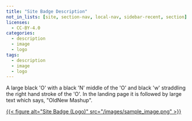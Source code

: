 ```yaml
---
title: "Site Badge Description"
not_in_lists: [site, section-nav, local-nav, sidebar-recent, section]
licenses:
  - CC-BY-4.0
categories:
  - description
  - image
  - logo
tags:
  - description
  - image
  - logo
---
```


A large black 'O' with a black 'N' middle of the 'O' and black 'w'
straddling the right hand stroke of the 'O'.
In the landing page it is followed by large text which says, "OldNew Mashup".

[{{< figure alt="Site Badge (Logo)" src="/images/sample_image.png" >}}](/siteentry/site-badge-description)
